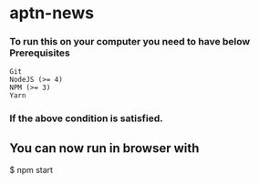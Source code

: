 # aptn-news
### To run this on your computer you need to have below Prerequisites
    Git
    NodeJS (>= 4)
    NPM (>= 3)
    Yarn
### If the above condition is satisfied.
## You can now run in browser with

$ npm start
